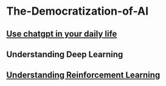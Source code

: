 # The-Democratization-of-AI

## [Use chatgpt in your daily life](https://github.com/623637719/The-Democratization-of-AI/tree/main/1.Use%20chatgpt%20in%20your%20daily%20life)

## Understanding Deep Learning
  
## [Understanding Reinforcement Learning](https://github.com/623637719/The-Democratization-of-AI/tree/main/3.Reinforcement%20learning)

  
  
